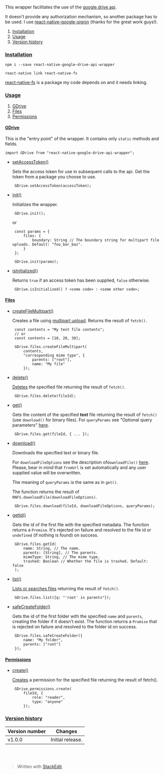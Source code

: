 This wrapper facilitates the use of the [google drive api](https://developers.google.com/drive/v3/reference/).

It doesn't provide any authorization mechanism, so another package has to be used. I use [react-native-google-signin](https://www.npmjs.com/package/react-native-google-signin) (thanks for the great work guys!).

 1. <a name="cinstallation"></a>[Installation](#installation)
 2. <a name="cusage"></a>[Usage](#usage)
 3. <a name="cversionHistory"></a>[Version history](#versionHistory)

### <a name="installation"></a>[Installation](#cinstallation)

    npm i --save react-native-google-drive-api-wrapper
    
    react-native link react-native-fs

[react-native-fs](https://www.npmjs.com/package/react-native-fs) is a package my code depends on and it needs linking.

### <a name="usage"></a>[Usage](#cusage)

 1. <a name="cgdriveapiwGDrive">[GDrive](#gdriveapiwGDrive)</a>
 1. <a name="cgdriveapiwFiles">[Files](#gdriveapiwFiles)</a>
 1. <a name="cgdriveapiwPermissions">[Permissions](#gdriveapiwPermissions)</a>

#### <a name="gdriveapiwGDrive">[GDrive<i class="icon-up"></i>](#cgdriveapiwGDrive)</a>
This is the "entry point" of the wrapper. It contains only `static` methods and fields.

    import GDrive from "react-native-google-drive-api-wrapper";

 - [setAccessToken()<i class="icon-up"></i>](#gdriveapiwGDrive)
    
    Sets the access token for use in subsequent calls to the api. Get the token from a package you choose to use.
    
        GDrive.setAccessToken(accessToken);
    
 - [init()<i class="icon-up"></i>](#gdriveapiwGDrive)
    
    Initializes the wrapper.
    
        GDrive.init();
    
    or
    
	    const params = {
	        files: {
		        boundary: String // The boundary string for multipart file uploads. Default: "foo_bar_baz".
	        }
	    };
        
        GDrive.init(params);
    
 - [isInitialized()<i class="icon-up"></i>](#gdriveapiwGDrive)
    
    Returns `true` if an access token has been supplied, `false` otherwise.
    
        GDrive.isInitialized() ? <some code> : <some other code>;

#### <a name="gdriveapiwFiles">[Files<i class="icon-up"></i>](#cgdriveapiwFiles)</a>

 - [createFileMultipart()<i class="icon-up"></i>](#gdriveapiwFiles)
    
    Creates a file using [multipart upload](https://developers.google.com/drive/v3/web/manage-uploads). Returns the result of `fetch()`.
    
        const contents = "My text file contents";
        // or
        const contents = [10, 20, 30];
        
        GDrive.files.createFileMultipart(
            contents,
            "corresponding mime type", {
	            parents: ["root"],
	            name: "My file"
            });
            
 - [delete()<i class="icon-up"></i>](#gdriveapiwFiles)
    
    [Deletes](https://developers.google.com/drive/v3/reference/files/delete) the specified file returning the result of `fetch()`.
    
	    GDrive.files.delete(fileId);

 - [get()<i class="icon-up"></i>](#gdriveapiwFiles)
	
    Gets the content of the specified **text** file returning the result of `fetch()` (use `download()` for binary files). For `queryParams` see "Optional query parameters" [here](https://developers.google.com/drive/v3/reference/files/get).
	
		GDrive.files.get(fileId, { ... });
		
 - [download()<i class="icon-up"></i>](#gdriveapiwFiles)
	
	Downloads the specified text or binary file.
	
	For `downloadFileOptions` see the description of`downloadFile()` [here](https://www.npmjs.com/package/react-native-fs). Please, bear in mind that `fromUrl` is set automatically and any user supplied value will be overwritten.
	
	The meaning of `queryParams` is the same as in `get()`.
	
	The function returns the result of `RNFS.downloadFile(downloadFileOptions)`.
		
		GDrive.files.download(fileId, downloadFileOptions, queryParams);
		
 - [getId()<i class="icon-up"></i>](#gdriveapiwFiles)
    
	Gets the id of the first file with the specified metadata. The function returns a `Promise`. It's rejected on failure and resolved to the file id or `undefined` (if nothing is found) on success.
	
        GDrive.files.getId(
            name: String, // The name.
            parents: [String], // The parents.
            mimeType: String, // The mime type.
            trashed: Boolean // Whether the file is trashed. Default: false
        );
		
 - [list()<i class="icon-up"></i>](#gdriveapiwFiles)
	
	[Lists or searches files](https://developers.google.com/drive/v3/reference/files/list) returning the result of `fetch()`.
	
		GDrive.files.list({q: "'root' in parents"});
	
 - [safeCreateFolder()<i class="icon-up"></i>](#gdriveapiwFiles)
	
	Gets the id of the first folder with the specified `name` and `parents`, creating the folder if it doesn't exist. The function returns a `Promise` that is rejected on failure and resolved to the folder id on success.
	
        GDrive.files.safeCreateFolder({
            name: "My folder",
            parents: ["root"]
        });

#### <a name="gdriveapiwPermissions">[Permissions<i class="icon-up"></i>](#cgdriveapiwPermissions)</a>

 - [create()](#gdriveapiwPermissions)
	
	[Creates](https://developers.google.com/drive/v3/reference/permissions/create) a permission for the specified file returning the result of fetch().
	
        GDrive.permissions.create(
            fileId, {
                role: "reader",
                type: "anyone"
            });




### <a name="versionHistory"></a>[Version history](#cversionHistory)

Version number|Changes
-|-
v1.0.0|Initial release.

<br><br>
> Written with [StackEdit](https://stackedit.io/).